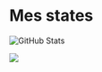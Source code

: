 # Mes states

![GitHub Stats](https://github-readme-stats.vercel.app/api?username=verofoxy&theme=tokyonight)

![](http://github-profile-summary-cards.vercel.app/api/cards/stats?username=verofoxy&theme=tokyonight)
